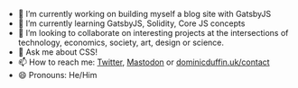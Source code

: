 
- 🔭 I’m currently working on building myself a blog site with GatsbyJS
- 🌱 I’m currently learning GatsbyJS, Solidity, Core JS concepts
- 👯 I’m looking to collaborate on interesting projects at the intersections of technology, economics, society, art, design or science.
- 💬 Ask me about CSS!
- 📫 How to reach me: [Twitter](https:twitter.com/dominicduffin1), [Mastodon](https://toot.cafe/@dominicduffin1) or [dominicduffin.uk/contact](https://dominicduffin.uk/contact)
- 😄 Pronouns: He/Him
